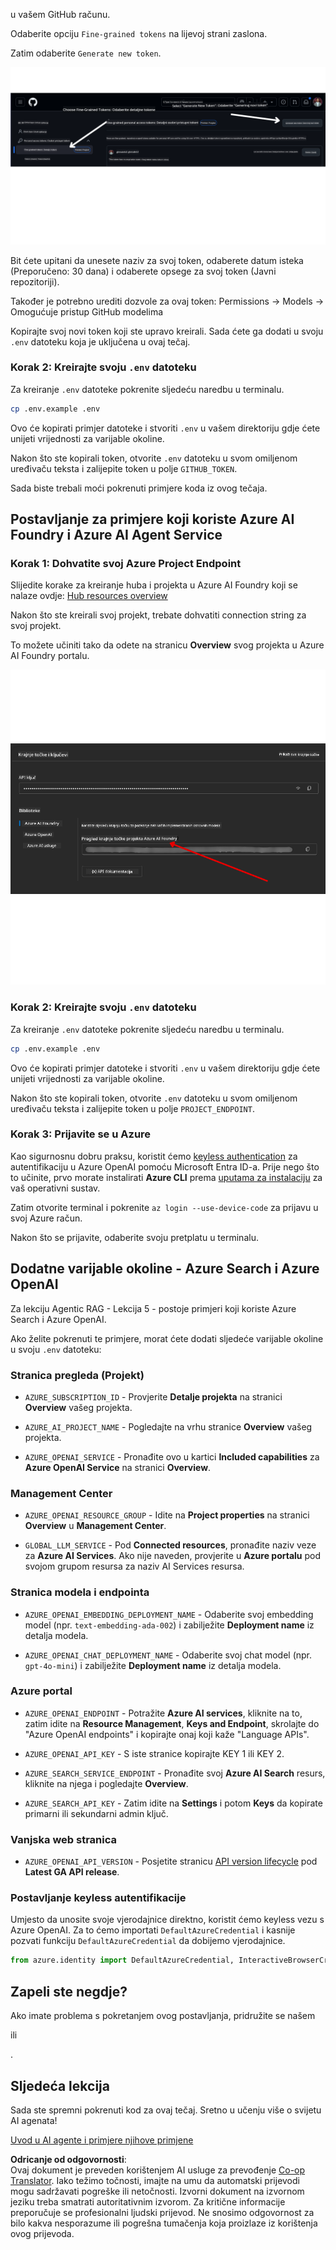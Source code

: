<!--
CO_OP_TRANSLATOR_METADATA:
{
  "original_hash": "76945069b52a49cd0432ae3e0b0ba22e",
  "translation_date": "2025-07-12T07:58:22+00:00",
  "source_file": "00-course-setup/README.md",
  "language_code": "hr"
}
-->
u vašem GitHub računu.

Odaberite opciju `Fine-grained tokens` na lijevoj strani zaslona.

Zatim odaberite `Generate new token`.

![Generate Token](../../../translated_images/generate-token.9748d7585dd004cb4119b5aac724baff49c3a85791701b5e8ba3274b037c5b66.hr.png)

Bit ćete upitani da unesete naziv za svoj token, odaberete datum isteka (Preporučeno: 30 dana) i odaberete opsege za svoj token (Javni repozitoriji).

Također je potrebno urediti dozvole za ovaj token: Permissions -> Models -> Omogućuje pristup GitHub modelima

Kopirajte svoj novi token koji ste upravo kreirali. Sada ćete ga dodati u svoju `.env` datoteku koja je uključena u ovaj tečaj.

### Korak 2: Kreirajte svoju `.env` datoteku

Za kreiranje `.env` datoteke pokrenite sljedeću naredbu u terminalu.

```bash
cp .env.example .env
```

Ovo će kopirati primjer datoteke i stvoriti `.env` u vašem direktoriju gdje ćete unijeti vrijednosti za varijable okoline.

Nakon što ste kopirali token, otvorite `.env` datoteku u svom omiljenom uređivaču teksta i zalijepite token u polje `GITHUB_TOKEN`.

Sada biste trebali moći pokrenuti primjere koda iz ovog tečaja.

## Postavljanje za primjere koji koriste Azure AI Foundry i Azure AI Agent Service

### Korak 1: Dohvatite svoj Azure Project Endpoint

Slijedite korake za kreiranje huba i projekta u Azure AI Foundry koji se nalaze ovdje: [Hub resources overview](https://learn.microsoft.com/en-us/azure/ai-foundry/concepts/ai-resources)

Nakon što ste kreirali svoj projekt, trebate dohvatiti connection string za svoj projekt.

To možete učiniti tako da odete na stranicu **Overview** svog projekta u Azure AI Foundry portalu.

![Project Connection String](../../../translated_images/project-endpoint.8cf04c9975bbfbf18f6447a599550edb052e52264fb7124d04a12e6175e330a5.hr.png)

### Korak 2: Kreirajte svoju `.env` datoteku

Za kreiranje `.env` datoteke pokrenite sljedeću naredbu u terminalu.

```bash
cp .env.example .env
```

Ovo će kopirati primjer datoteke i stvoriti `.env` u vašem direktoriju gdje ćete unijeti vrijednosti za varijable okoline.

Nakon što ste kopirali token, otvorite `.env` datoteku u svom omiljenom uređivaču teksta i zalijepite token u polje `PROJECT_ENDPOINT`.

### Korak 3: Prijavite se u Azure

Kao sigurnosnu dobru praksu, koristit ćemo [keyless authentication](https://learn.microsoft.com/azure/developer/ai/keyless-connections?tabs=csharp%2Cazure-cli?WT.mc_id=academic-105485-koreyst) za autentifikaciju u Azure OpenAI pomoću Microsoft Entra ID-a. Prije nego što to učinite, prvo morate instalirati **Azure CLI** prema [uputama za instalaciju](https://learn.microsoft.com/cli/azure/install-azure-cli?WT.mc_id=academic-105485-koreyst) za vaš operativni sustav.

Zatim otvorite terminal i pokrenite `az login --use-device-code` za prijavu u svoj Azure račun.

Nakon što se prijavite, odaberite svoju pretplatu u terminalu.

## Dodatne varijable okoline - Azure Search i Azure OpenAI

Za lekciju Agentic RAG - Lekcija 5 - postoje primjeri koji koriste Azure Search i Azure OpenAI.

Ako želite pokrenuti te primjere, morat ćete dodati sljedeće varijable okoline u svoju `.env` datoteku:

### Stranica pregleda (Projekt)

- `AZURE_SUBSCRIPTION_ID` - Provjerite **Detalje projekta** na stranici **Overview** vašeg projekta.

- `AZURE_AI_PROJECT_NAME` - Pogledajte na vrhu stranice **Overview** vašeg projekta.

- `AZURE_OPENAI_SERVICE` - Pronađite ovo u kartici **Included capabilities** za **Azure OpenAI Service** na stranici **Overview**.

### Management Center

- `AZURE_OPENAI_RESOURCE_GROUP` - Idite na **Project properties** na stranici **Overview** u **Management Center**.

- `GLOBAL_LLM_SERVICE` - Pod **Connected resources**, pronađite naziv veze za **Azure AI Services**. Ako nije naveden, provjerite u **Azure portalu** pod svojom grupom resursa za naziv AI Services resursa.

### Stranica modela i endpointa

- `AZURE_OPENAI_EMBEDDING_DEPLOYMENT_NAME` - Odaberite svoj embedding model (npr. `text-embedding-ada-002`) i zabilježite **Deployment name** iz detalja modela.

- `AZURE_OPENAI_CHAT_DEPLOYMENT_NAME` - Odaberite svoj chat model (npr. `gpt-4o-mini`) i zabilježite **Deployment name** iz detalja modela.

### Azure portal

- `AZURE_OPENAI_ENDPOINT` - Potražite **Azure AI services**, kliknite na to, zatim idite na **Resource Management**, **Keys and Endpoint**, skrolajte do "Azure OpenAI endpoints" i kopirajte onaj koji kaže "Language APIs".

- `AZURE_OPENAI_API_KEY` - S iste stranice kopirajte KEY 1 ili KEY 2.

- `AZURE_SEARCH_SERVICE_ENDPOINT` - Pronađite svoj **Azure AI Search** resurs, kliknite na njega i pogledajte **Overview**.

- `AZURE_SEARCH_API_KEY` - Zatim idite na **Settings** i potom **Keys** da kopirate primarni ili sekundarni admin ključ.

### Vanjska web stranica

- `AZURE_OPENAI_API_VERSION` - Posjetite stranicu [API version lifecycle](https://learn.microsoft.com/en-us/azure/ai-services/openai/api-version-deprecation#latest-ga-api-release) pod **Latest GA API release**.

### Postavljanje keyless autentifikacije

Umjesto da unosite svoje vjerodajnice direktno, koristit ćemo keyless vezu s Azure OpenAI. Za to ćemo importati `DefaultAzureCredential` i kasnije pozvati funkciju `DefaultAzureCredential` da dobijemo vjerodajnice.

```python
from azure.identity import DefaultAzureCredential, InteractiveBrowserCredential
```

## Zapeli ste negdje?

Ako imate problema s pokretanjem ovog postavljanja, pridružite se našem

ili

.

## Sljedeća lekcija

Sada ste spremni pokrenuti kod za ovaj tečaj. Sretno u učenju više o svijetu AI agenata!

[Uvod u AI agente i primjere njihove primjene](../01-intro-to-ai-agents/README.md)

**Odricanje od odgovornosti**:  
Ovaj dokument je preveden korištenjem AI usluge za prevođenje [Co-op Translator](https://github.com/Azure/co-op-translator). Iako težimo točnosti, imajte na umu da automatski prijevodi mogu sadržavati pogreške ili netočnosti. Izvorni dokument na izvornom jeziku treba smatrati autoritativnim izvorom. Za kritične informacije preporučuje se profesionalni ljudski prijevod. Ne snosimo odgovornost za bilo kakva nesporazume ili pogrešna tumačenja koja proizlaze iz korištenja ovog prijevoda.
